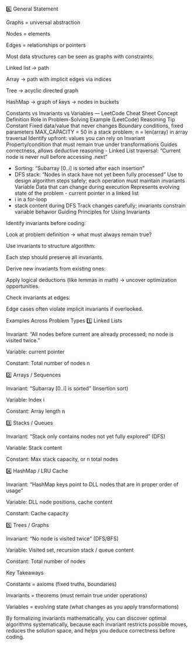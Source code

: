 6️⃣ General Statement

Graphs = universal abstraction

Nodes = elements

Edges = relationships or pointers

Most data structures can be seen as graphs with constraints:

Linked list → path

Array → path with implicit edges via indices

Tree → acyclic directed graph

HashMap → graph of keys → nodes in buckets

Constants vs Invariants vs Variables — LeetCode Cheat Sheet
Concept Definition Role in Problem-Solving Example (LeetCode) Reasoning Tip
Constant Fixed data/value that never changes Boundary conditions, fixed parameters MAX_CAPACITY = 50 in a stack problem; n = len(array) in array traversal Identify upfront: values you can rely on
Invariant Property/condition that must remain true under transformations Guides correctness, allows deductive reasoning - Linked List traversal: “Current node is never null before accessing .next”

- Sorting: “Subarray [0..i] is sorted after each insertion”
- DFS stack: “Nodes in stack have not yet been fully processed” Use to design algorithm steps safely; each operation must maintain invariants
  Variable Data that can change during execution Represents evolving state of the problem - current pointer in a linked list
- i in a for-loop
- stack content during DFS Track changes carefully; invariants constrain variable behavior
  Guiding Principles for Using Invariants

Identify invariants before coding:

Look at problem definition → what must always remain true?

Use invariants to structure algorithm:

Each step should preserve all invariants.

Derive new invariants from existing ones:

Apply logical deductions (like lemmas in math) → uncover optimization opportunities.

Check invariants at edges:

Edge cases often violate implicit invariants if overlooked.

Examples Across Problem Types
1️⃣ Linked Lists

Invariant: “All nodes before current are already processed; no node is visited twice.”

Variable: current pointer

Constant: Total number of nodes n

2️⃣ Arrays / Sequences

Invariant: “Subarray [0..i] is sorted” (Insertion sort)

Variable: Index i

Constant: Array length n

3️⃣ Stacks / Queues

Invariant: “Stack only contains nodes not yet fully explored” (DFS)

Variable: Stack content

Constant: Max stack capacity, or n total nodes

4️⃣ HashMap / LRU Cache

Invariant: “HashMap keys point to DLL nodes that are in proper order of usage”

Variable: DLL node positions, cache content

Constant: Cache capacity

5️⃣ Trees / Graphs

Invariant: “No node is visited twice” (DFS/BFS)

Variable: Visited set, recursion stack / queue content

Constant: Total number of nodes

Key Takeaways

Constants = axioms (fixed truths, boundaries)

Invariants = theorems (must remain true under operations)

Variables = evolving state (what changes as you apply transformations)

By formalizing invariants mathematically, you can discover optimal algorithms systematically, because each invariant restricts possible moves, reduces the solution space, and helps you deduce correctness before coding.
